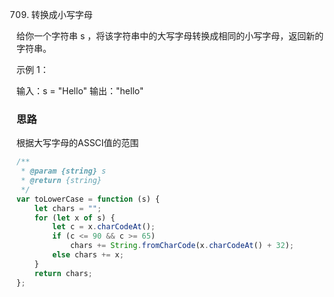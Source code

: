 709. 转换成小写字母

给你一个字符串 s ，将该字符串中的大写字母转换成相同的小写字母，返回新的字符串。

示例 1：

输入：s = "Hello"
输出："hello"

### 思路
根据大写字母的ASSCI值的范围

```js
/**
 * @param {string} s
 * @return {string}
 */
var toLowerCase = function (s) {
    let chars = "";
    for (let x of s) {
        let c = x.charCodeAt();
        if (c <= 90 && c >= 65)
            chars += String.fromCharCode(x.charCodeAt() + 32);
        else chars += x;
    }
    return chars;
};
```
